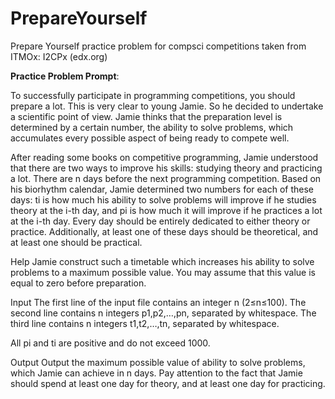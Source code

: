 # PrepareYourself
Prepare Yourself practice problem for compsci competitions taken from ITMOx: I2CPx (edx.org)

**Practice Problem Prompt**:

To successfully participate in programming competitions, you should prepare a lot. This is very clear to young Jamie. So he decided to undertake a scientific point of view. Jamie thinks that the preparation level is determined by a certain number, the ability to solve problems, which accumulates every possible aspect of being ready to compete well.

After reading some books on competitive programming, Jamie understood that there are two ways to improve his skills: studying theory and practicing a lot. There are n days before the next programming competition. Based on his biorhythm calendar, Jamie determined two numbers for each of these days: ti is how much his ability to solve problems will improve if he studies theory at the i-th day, and pi is how much it will improve if he practices a lot at the i-th day. Every day should be entirely dedicated to either theory or practice. Additionally, at least one of these days should be theoretical, and at least one should be practical.

Help Jamie construct such a timetable which increases his ability to solve problems to a maximum possible value. You may assume that this value is equal to zero before preparation.

Input
The first line of the input file contains an integer n (2≤n≤100). The second line contains n integers p1,p2,…,pn, separated by whitespace. The third line contains n integers t1,t2,…,tn, separated by whitespace.

All pi and ti are positive and do not exceed 1000.

Output
Output the maximum possible value of ability to solve problems, which Jamie can achieve in n days. Pay attention to the fact that Jamie should spend at least one day for theory, and at least one day for practicing.
